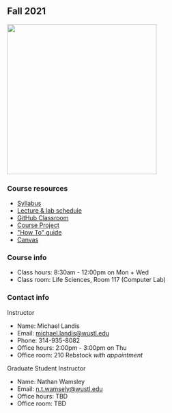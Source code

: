 ## Fall 2021

<img src="assets/home/biol4220_logo_trim.png" width="350"/>

### Course resources

* [Syllabus](https://docs.google.com/document/d/1KF-E33A-oBGcFqy7ovui8jmQMkstPyF4UUDU_Gf-kd0/edit?usp=sharing)
* [Lecture & lab schedule](course_schedule.md)
* [GitHub Classroom](https://classroom.github.com/classrooms/69019055-practical-bioinformatics-2021)
* [Course Project](course_project.md)
* ["How To" guide](how_to_guide.md)
* [Canvas](https://wustl.instructure.com/courses/73719)

### Course info

* Class hours: 8:30am - 12:00pm on Mon + Wed
* Class room: Life Sciences, Room 117 (Computer Lab)


### Contact info

Instructor
* Name: Michael Landis
* Email: michael.landis@wustl.edu
* Phone: 314-935-8082
* Office hours: 2:00pm - 3:00pm on Thu
* Office room: 210 Rebstock *with appointment*

Graduate Student Instructor
* Name: Nathan Wamsley
* Email: n.t.wamsely@wustl.edu
* Office hours: TBD
* Office room: TBD
